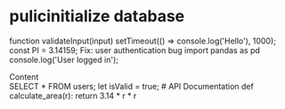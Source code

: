 # pulicinitialize database
function validateInput(input)
setTimeout(() => console.log('Hello'), 1000);
const PI = 3.14159;
Fix: user authentication bug
import pandas as pd
console.log('User logged in');
<div class='card'>Content</div>
SELECT * FROM users;
let isValid = true;
# API Documentation
def calculate_area(r): return 3.14 * r * r
